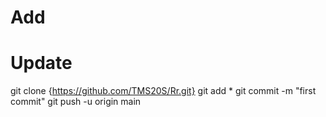 
# Add
    
# Update

   git clone {https://github.com/TMS20S/Rr.git}
   git add *
   git commit -m "first commit"
   git push -u origin main
   
  
